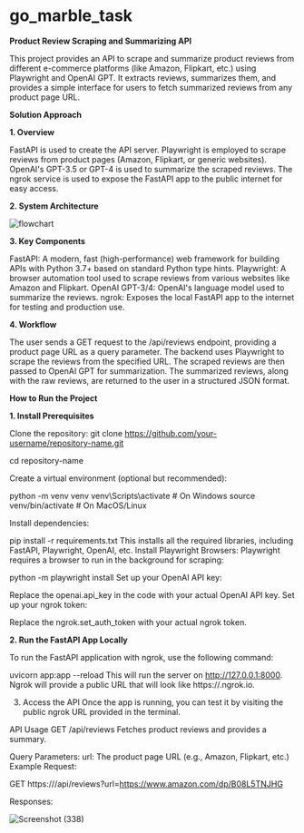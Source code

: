 # go_marble_task

**Product Review Scraping and Summarizing API**


This project provides an API to scrape and summarize product reviews from different e-commerce platforms (like Amazon, Flipkart, etc.) using Playwright and OpenAI GPT. It extracts reviews, summarizes them, and provides a simple interface for users to fetch summarized reviews from any product page URL.

**Solution Approach**


**1. Overview**


FastAPI is used to create the API server.
Playwright is employed to scrape reviews from product pages (Amazon, Flipkart, or generic websites).
OpenAI's GPT-3.5 or GPT-4 is used to summarize the scraped reviews.
The ngrok service is used to expose the FastAPI app to the public internet for easy access.


**2. System Architecture**

![flowchart](https://github.com/user-attachments/assets/408ae9e8-a8e0-4cdf-85a2-a8a1ad2163e7)

**3. Key Components**


FastAPI:
A modern, fast (high-performance) web framework for building APIs with Python 3.7+ based on standard Python type hints.
Playwright:
A browser automation tool used to scrape reviews from various websites like Amazon and Flipkart.
OpenAI GPT-3/4:
OpenAI's language model used to summarize the reviews.
ngrok:
Exposes the local FastAPI app to the internet for testing and production use.


**4. Workflow**


The user sends a GET request to the /api/reviews endpoint, providing a product page URL as a query parameter.
The backend uses Playwright to scrape the reviews from the specified URL.
The scraped reviews are then passed to OpenAI GPT for summarization.
The summarized reviews, along with the raw reviews, are returned to the user in a structured JSON format.




**How to Run the Project**

**1. Install Prerequisites**

Clone the repository:
git clone https://github.com/your-username/repository-name.git

cd repository-name

Create a virtual environment (optional but recommended):

python -m venv venv
venv\Scripts\activate  # On Windows
source venv/bin/activate  # On MacOS/Linux

Install dependencies:

pip install -r requirements.txt
This installs all the required libraries, including FastAPI, Playwright, OpenAI, etc.
Install Playwright Browsers: Playwright requires a browser to run in the background for scraping:

python -m playwright install
Set up your OpenAI API key:

Replace the openai.api_key in the code with your actual OpenAI API key.
Set up your ngrok token:

Replace the ngrok.set_auth_token with your actual ngrok token.



**2. Run the FastAPI App Locally**


To run the FastAPI application with ngrok, use the following command:

uvicorn app:app --reload
This will run the server on http://127.0.0.1:8000. Ngrok will provide a public URL that will look like https://<random-string>.ngrok.io.

3. Access the API
Once the app is running, you can test it by visiting the public ngrok URL provided in the terminal.

API Usage
GET /api/reviews
Fetches product reviews and provides a summary.

Query Parameters:
url: The product page URL (e.g., Amazon, Flipkart, etc.)
Example Request:

GET https://<your-ngrok-url>/api/reviews?url=https://www.amazon.com/dp/B08L5TNJHG

 Responses:

![Screenshot (338)](https://github.com/user-attachments/assets/0b8dd752-290d-445c-9f7e-b3b80c5505b7)



